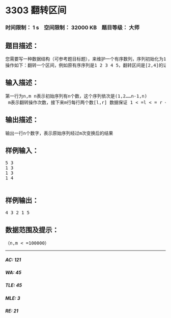 # 3303 翻转区间   
### 时间限制： 1 s&nbsp;&nbsp;&nbsp;&nbsp;空间限制： 32000 KB&nbsp;&nbsp;&nbsp;&nbsp;题目等级： 大师  
## 题目描述：  

<pre>
您需要写一种数据结构（可参考题目标题），来维护一个有序数列，序列初始化为1、2、3、4……，
操作如下：翻转一个区间，例如原有序序列是1 2 3 4 5，翻转区间是[2,4]的话，结果是1 4 2 3 5，如果在此基础上（1 4 2 3 5）再次翻转的区间为[3 5]，那么结果为：1 4 5 3 2
</pre>
  
  
## 输入描述：  

<pre>
第一行为n,m n表示初始序列有n个数，这个序列依次是(1,2……n-1,n)  
 m表示翻转操作次数，接下来m行每行两个数[l,r] 数据保证 1 < =l < = r < =n
</pre>
  
  
## 输出描述：  

<pre>
输出一行n个数字，表示原始序列经过m次变换后的结果
</pre>
  
  
## 样例输入：  

<pre>
5 3
1 3
1 3
1 4
 
</pre>
  
  
## 样例输出：  

<pre>
4 3 2 1 5
</pre>
  
  
## 数据范围及提示：  

<pre>
（n,m < =100000）
</pre>
  
  
***  

##### AC: 121  
##### WA: 45  
##### TLE: 45  
##### MLE: 3  
##### RE: 21  
